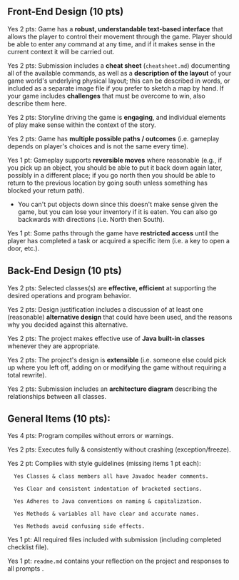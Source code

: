 ## Front-End Design (10 pts)

Yes 2 pts: Game has a **robust, understandable text-based interface** that allows the player to control their movement through the game.  Player should be able to enter any command at any time, and if it makes sense in the current context it will be carried out.

Yes 2 pts: Submission includes a **cheat sheet** (`cheatsheet.md`) documenting all of the available commands, as well as a **description of the layout** of your game world's underlying physical layout; this can be described in words, or included as a separate image file if you prefer to sketch a map by hand.  If your game includes **challenges** that must be overcome to win, also describe them here.

Yes 2 pts: Storyline driving the game is **engaging**, and individual elements of play make sense within the context of the story.

Yes 2 pts: Game has **multiple possible paths / outcomes** (i.e. gameplay depends on player's choices and is not the same every time).

Yes 1 pt: Gameplay supports **reversible moves** where reasonable (e.g., if you pick up an object, you should be able to put it back down again later, possibly in a different place; if you go north then you should be able to return to the previous location by going south unless something has blocked your return path).

* You can't put objects down since this doesn't make sense given the game, but you can lose your inventory if it is eaten. You can also go backwards with directions (i.e. North then South).

Yes 1 pt: Some paths through the game have **restricted access** until the player has completed a task or acquired a specific item (i.e. a key to open a door, etc.).


## Back-End Design (10 pts)

Yes 2 pts: Selected classes(s) are **effective, efficient** at supporting the desired operations and program behavior.

Yes 2 pts: Design justification includes a discussion of at least one (reasonable) **alternative design** that could have been used, and the reasons why you decided against this alternative.

Yes 2 pts: The project makes effective use of **Java built-in classes** whenever they are appropriate.

Yes 2 pts: The project's design is **extensible** (i.e. someone else could pick up where you left off, adding on or modifying the game without requiring a total rewrite).

Yes 2 pts: Submission includes an **architecture diagram** describing the relationships between all classes.


## General Items (10 pts):
Yes 4 pts: Program compiles without errors or warnings.

Yes 2 pts: Executes fully & consistently without crashing (exception/freeze).

Yes 2 pt: Complies with style guidelines (missing items 1 pt each):

      Yes Classes & class members all have Javadoc header comments.

      Yes Clear and consistent indentation of bracketed sections.

      Yes Adheres to Java conventions on naming & capitalization.

      Yes Methods & variables all have clear and accurate names.

      Yes Methods avoid confusing side effects.

Yes 1 pt: All required files included with submission (including completed checklist file).

Yes 1 pt: `readme.md` contains your reflection on the project and responses to all prompts .
